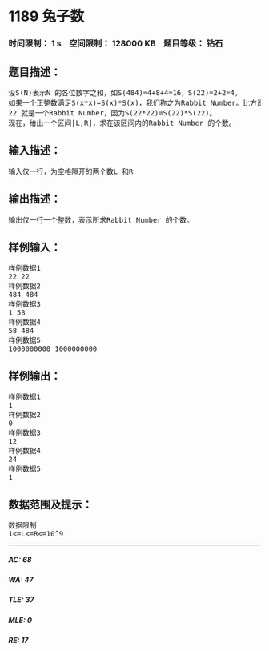 # 1189 兔子数   
### 时间限制： 1 s&nbsp;&nbsp;&nbsp;&nbsp;空间限制： 128000 KB&nbsp;&nbsp;&nbsp;&nbsp;题目等级： 钻石  
## 题目描述：  

<pre>
设S(N)表示N 的各位数字之和，如S(484)=4+8+4=16，S(22)=2+2=4。  
如果一个正整数满足S(x*x)=S(x)*S(x)，我们称之为Rabbit Number。比方说，  
22 就是一个Rabbit Number，因为S(22*22)=S(22)*S(22)。  
现在，给出一个区间[L;R]，求在该区间内的Rabbit Number 的个数。
</pre>
  
  
## 输入描述：  

<pre>
输入仅一行，为空格隔开的两个数L 和R
</pre>
  
  
## 输出描述：  

<pre>
输出仅一行一个整数，表示所求Rabbit Number 的个数。
</pre>
  
  
## 样例输入：  

<pre>
样例数据1
22 22
样例数据2
484 484
样例数据3
1 58
样例数据4
58 484
样例数据5
1000000000 1000000000
</pre>
  
  
## 样例输出：  

<pre>
样例数据1
1
样例数据2
0
样例数据3
12
样例数据4
24
样例数据5
1
</pre>
  
  
## 数据范围及提示：  

<pre>
数据限制  
1<=L<=R<=10^9
</pre>
  
  
***  

##### AC: 68  
##### WA: 47  
##### TLE: 37  
##### MLE: 0  
##### RE: 17  
